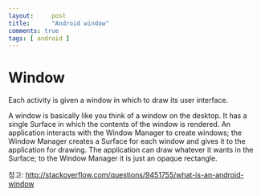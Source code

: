 ```yaml
---
layout:     post
title:      "Android window"
comments: true
tags: [ android ]
---
```


# Window
Each activity is given a window in which to draw its user interface.

A window is basically like you think of a window on the desktop. It has a single Surface in which the contents of the window is rendered. An application interacts with the Window Manager to create windows; the Window Manager creates a Surface for each window and gives it to the application for drawing. The application can draw whatever it wants in the Surface; to the Window Manager it is just an opaque rectangle.

참고:
<http://stackoverflow.com/questions/9451755/what-is-an-android-window>
